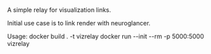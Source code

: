 A simple relay for visualization links.

Initial use case is to link render with neuroglancer.

Usage:
    docker build . -t vizrelay
    docker run --init --rm -p 5000:5000 vizrelay
